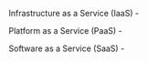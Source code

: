 Infrastructure as a Service (IaaS) - 

Platform as a Service (PaaS) - 

Software as a Service (SaaS) - 
